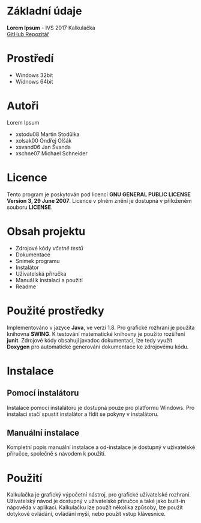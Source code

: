 # Základní údaje
**Lorem Ipsum** - IVS 2017 Kalkulačka <br />
[GitHub Repozitář](https://github.com/Tratolak/Lorem_Ipsum/)

# Prostředí
* Windows 32bit
* Widnows 64bit

# Autoři
Lorem Ipsum
* xstodu08 Martin Stodůlka
* xolsak00 Ondřej Olšák
* xsvand06 Jan Švanda
* xschne07 Michael Schneider

# Licence
Tento program je poskytován pod licencí
**GNU GENERAL PUBLIC LICENSE Version 3, 29 June 2007**.
Licence v plném znění je dostupná v přiloženém souboru **LICENSE**.

# Obsah projektu
* Zdrojové kódy *včetně testů*
* Dokumentace
* Snímek programu
* Instalátor
* Uživatelská příručka
* Manuál k instalaci a použití
* Readme

# Použité prostředky
Implementováno v jazyce **Java**, ve verzi 1.8.
Pro grafické rozhraní je použita knihovna **SWING**.
K testování matematické knihovny je použito rozšíření **junit**.
Zdrojové kódy obsahují javadoc dokumentaci, lze tedy využít **Doxygen** pro
automatické generování dokumentace ke zdrojovému kódu.

# Instalace
## Pomocí instalátoru
Instalace pomocí instalátoru je dostupná pouze pro platformu Windows.
Pro instalaci stačí spustit instalátor a řídit se pokyny v instalátoru.
## Manuální instalace
Kompletní popis manuální instalace a od-instalace je dostupný
v uživatelské příručce, společně s návodem k použití.

# Použití
Kalkulačka je grafický výpočetní nástroj, pro grafické uživatelské rozhraní.
Uživatelský návod je dostupný v uživatelské příručce a také jako
built-in nápověda v aplikaci. Kalkulačku lze použít několika způsoby,
lze použít dotykové ovládání, ovládání myší, nebo použít vstup klávesnice.
